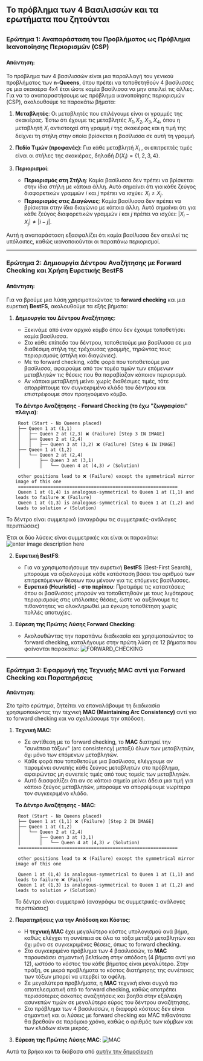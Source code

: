 ## Το πρόβλημα των 4 Βασιλισσών και τα ερωτήματα που ζητούνται
## 
### **Ερώτημα 1: Αναπαράσταση του Προβλήματος ως Πρόβλημα Ικανοποίησης Περιορισμών (CSP)**
### 
#### Απάντηση:
####
Το πρόβλημα των 4 βασιλισσών είναι μια παραλλαγή του γενικού προβλήματος των **n-Queens**, όπου πρέπει να τοποθετηθούν 4 βασίλισσες σε μια σκακιέρα 4x4 έτσι ώστε καμία βασίλισσα να μην απειλεί τις άλλες. Για να το αναπαραστήσουμε ως πρόβλημα ικανοποίησης περιορισμών (CSP), ακολουθούμε τα παρακάτω βήματα:

1. **Μεταβλητές**: Οι μεταβλητές που επιλέγουμε είναι οι γραμμές της σκακιέρας. Έστω ότι έχουμε τις μεταβλητές ${X_1, X_2,X_3, X_4}$, όπου η μεταβλητή ${X_i }$ αντιστοιχεί στη γραμμή ${i }$ της σκακιέρας και η τιμή της δείχνει τη στήλη στην οποία βρίσκεται η βασίλισσα σε αυτή τη γραμμή.

2. **Πεδίο Τιμών (προφανές)**: Για κάθε μεταβλητή ${X_i}$ , οι επιτρεπτές τιμές είναι οι στήλες της σκακιέρας, δηλαδή ${D(X_i) = \{1, 2, 3, 4\}}$.

3. **Περιορισμοί**:
   - **Περιορισμός στη Στήλη**: Καμία βασίλισσα δεν πρέπει να βρίσκεται στην ίδια στήλη με κάποια άλλη. Αυτό σημαίνει ότι για κάθε ζεύγος διαφορετικών γραμμών ${i}$ και ${j}$ πρέπει να ισχύει: ${X_i \neq X_j }$.
   - **Περιορισμός στις Διαγώνιες**: Καμία βασίλισσα δεν πρέπει να βρίσκεται στην ίδια διαγώνιο με κάποια άλλη. Αυτό σημαίνει ότι για κάθε ζεύγος διαφορετικών γραμμών ${i}$ και ${j}$ πρέπει να ισχύει: ${|X_i - X_j| \neq |i - j| }$.

Αυτή η αναπαράσταση εξασφαλίζει ότι καμία βασίλισσα δεν απειλεί τις υπόλοιπες, καθώς ικανοποιούνται οι παραπάνω περιορισμοί.

---

### **Ερώτημα 2: Δημιουργία Δέντρου Αναζήτησης με Forward Checking και Χρήση Ευρετικής BestFS**
###
#### Απάντηση:
####
Για να βρούμε μια λύση χρησιμοποιώντας το **forward checking** και μια ευρετική **BestFS**, ακολουθούμε τα εξής βήματα:

1. **Δημιουργία του Δέντρου Αναζήτησης**:
   - Ξεκινάμε από έναν αρχικό κόμβο όπου δεν έχουμε τοποθετήσει καμία βασίλισσα.
   - Στο κάθε επίπεδο του δέντρου, τοποθετούμε μια βασίλισσα σε μια διαθέσιμη στήλη της τρέχουσας γραμμής, τηρώντας τους περιορισμούς (στήλη και διαγώνιες).
   - Με το forward checking, κάθε φορά που τοποθετούμε μια βασίλισσα, αφαιρούμε από τον τομέα τιμών των επόμενων μεταβλητών τις θέσεις που θα παραβίαζαν κάποιον περιορισμό.
   - Αν κάποια μεταβλητή μείνει χωρίς διαθέσιμες τιμές, τότε απορρίπτουμε τον συγκεκριμένο κλάδο του δέντρου και επιστρέφουμε στον προηγούμενο κόμβο.
   
   **Tο Δέντρο Αναζήτησης - Forward Checking (το έχω "ζωγραφίσει" πλάγια)**:
   ```
	Root (Start - No Queens placed)
	├── Queen 1 at (1,1)
	│   ├── Queen 2 at (2,3) ❌ (Failure) [Step 3 IN IMAGE]
	│   ├── Queen 2 at (2,4)
	│   │   ├── Queen 3 at (3,2) ❌ (Failure) [Step 6 IN IMAGE]
	├── Queen 1 at (1,2)
	│   └── Queen 2 at (2,4)
	│       ├── Queen 3 at (3,1)
	│       │   └── Queen 4 at (4,3) ✔️ (Solution)

	other positions lead to ❌ (Failure) except the symmetrical mirror image of this one
	===========================================================
	Queen 1 at (1,4) is analogous-symmetrical to Queen 1 at (1,1) and leads to failure ❌ (Failure)
	Queen 1 at (1,3) is analogous-symmetrical to Queen 1 at (1,2) and leads to solution ✔️ (Solution)
   ```
Το δέντρο είναι συμμετρικό (αναγράφω τις συμμετρικές-ανάλογες περιπτώσεις)

Έτσι οι δύο λύσεις είναι συμμετρικές και είναι οι παρακάτω:
![enter image description here](https://i.imgur.com/b9KBxAQ.png)

2. **Ευρετική BestFS**:
   - Για να χρησιμοποιήσουμε την ευρετική **BestFS** (Best-First Search), μπορούμε να αξιολογούμε κάθε κατάσταση βάσει του αριθμού των επιτρεπόμενων θέσεων που μένουν για τις επόμενες βασίλισσες.
   - **Ευρετικό (Heuristic) - στο περίπου**: Προτιμάμε τις καταστάσεις όπου οι βασίλισσες μπορούν να τοποθετηθούν με τους λιγότερους περιορισμούς στις υπόλοιπες θέσεις, ώστε να αυξάνουμε τις πιθανότητες να ολοκληρωθεί μια έγκυρη τοποθέτηση χωρίς πολλές αποτυχίες.

3. **Εύρεση της Πρώτης Λύσης Forward Checking**:
   - Ακολουθώντας την παραπάνω διαδικασία και χρησιμοποιώντας το forward checking, καταλήγουμε στην πρώτη λύση σε 12 βήματα που φαίνονται παρακάτω: 
	 ![FORWARD_CHECKING](https://i.imgur.com/gHTqsJc.png)

---

### **Ερώτημα 3: Εφαρμογή της Τεχνικής MAC αντί για Forward Checking και Παρατηρήσεις**

#### Απάντηση:

Στο τρίτο ερώτημα, ζητείται να επαναλάβουμε τη διαδικασία χρησιμοποιώντας την τεχνική **MAC (Maintaining Arc Consistency)** αντί για το forward checking και να σχολιάσουμε την απόδοση.

1. **Τεχνική MAC**:
   - Σε αντίθεση με το forward checking, το **MAC** διατηρεί την "συνέπεια τόξων" (arc consistency) μεταξύ όλων των μεταβλητών, όχι μόνο των επόμενων μεταβλητών.
   - Κάθε φορά που τοποθετούμε μια βασίλισσα, ελέγχουμε αν παραμένει συνεπής κάθε ζεύγος μεταβλητών στο πρόβλημα, αφαιρώντας μη συνεπείς τιμές από τους τομείς των μεταβλητών.
   - Αυτό διασφαλίζει ότι αν σε κάποιο σημείο μείνει άδεια μια τιμή για κάποιο ζεύγος μεταβλητών, μπορούμε να απορρίψουμε νωρίτερα τον συγκεκριμένο κλάδο.

   **Tο Δέντρο Αναζήτησης - MAC**:
   ```
	Root (Start - No Queens placed)
	├── Queen 1 at (1,1) ❌ (Failure) [Step 2 IN IMAGE]
	├── Queen 1 at (1,2)
	│   └── Queen 2 at (2,4)
	│       ├── Queen 3 at (3,1)
	│       │   └── Queen 4 at (4,3) ✔️ (Solution)
	===========================================================

	other positions lead to ❌ (Failure) except the symmetrical mirror image of this one
	
	Queen 1 at (1,4) is analogous-symmetrical to Queen 1 at (1,1) and leads to failure ❌ (Failure)
	Queen 1 at (1,3) is analogous-symmetrical to Queen 1 at (1,2) and leads to solution ✔️ (Solution)
   ```
   Το δέντρο είναι συμμετρικό (αναγράφω τις συμμετρικές-ανάλογες περιπτώσεις)

2. **Παρατηρήσεις για την Απόδοση και Κόστος**:
   - Η **τεχνική MAC** έχει μεγαλύτερο κόστος υπολογισμού ανά βήμα, καθώς ελέγχει τη συνέπεια σε όλα τα τόξα μεταξύ μεταβλητών και όχι μόνο σε συγκεκριμένες θέσεις, όπως το forward checking.
   - Στο συγκεκριμένο πρόβλημα των 4 βασιλισσών, το **MAC** παρουσιάσει σημαντική βελτίωση στην απόδοση (4 βήματα αντί για 12), ωστόσο το κόστος του κάθε βήματος είναι μεγαλύτερο. Στην πράξη, σε μικρά προβλήματα το κόστος διατήρησης της συνέπειας των τόξων μπορεί να υπερβεί τα οφέλη.
   - Σε μεγαλύτερα προβλήματα, η **MAC** τεχνική είναι συχνά πιο αποτελεσματική από το forward checking, καθώς αποτρέπει περισσότερες άσκοπες αναζητήσεις και βοηθά στην εξάλειψη ασυνεπών τιμών σε μεγαλύτερο εύρος του δέντρου αναζήτησης.
   - Στο πρόβλημα των 4 βασιλισσών, η διαφορά κόστους δεν είναι σημαντική και οι λύσεις με forward checking και MAC πιθανότατα θα βρεθούν σε παρόμοιο χρόνο, καθώς ο αριθμός των κόμβων και των κλάδων είναι μικρός.

3. **Εύρεση της Πρώτης Λύσης MAC**:
![MAC](https://i.imgur.com/KHe37GN.png)


Αυτά τα βρήκα και τα διάβασα από [αυτήν την δημοσίευση](https://www.researchgate.net/publication/323067430_Exhaustive_study_of_essential_constraint_satisfaction_problem_techniques_based_on_N-Queens_problem)
